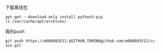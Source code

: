 下载离线包
```shell
apt-get --download-only install python3-pip
ls /var/cache/apt/archives/
```

我的push
```shell
git push https://m986883511:$GITHUB_TOKEN@github.com/m986883511/cc-aio.git
```